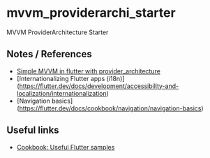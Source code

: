 # mvvm_providerarchi_starter

MVVM ProviderArchitecture Starter

## Notes / References

- [Simple MVVM in flutter with provider_architecture](https://medium.com/@horlaz229/simple-mvvm-in-flutter-with-provider-architecture-16b021409209)
- [Internationalizing Flutter apps (i18n)] (https://flutter.dev/docs/development/accessibility-and-localization/internationalization)
- [Navigation basics] (https://flutter.dev/docs/cookbook/navigation/navigation-basics)


## Useful links

- [Cookbook: Useful Flutter samples](https://flutter.dev/docs/cookbook)
